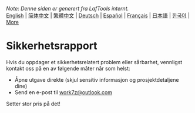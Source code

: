<i>Note: Denne siden er generert fra LafTools internt.</i> <br/> [English](/docs/en_US/SECURITY.md)  |  [简体中文](/docs/zh_CN/SECURITY.md)  |  [繁體中文](/docs/zh_HK/SECURITY.md)  |  [Deutsch](/docs/de/SECURITY.md)  |  [Español](/docs/es/SECURITY.md)  |  [Français](/docs/fr/SECURITY.md)  |  [日本語](/docs/ja/SECURITY.md)  |  [한국어](/docs/ko/SECURITY.md) | [More](/docs/) <br/>

# Sikkerhetsrapport

Hvis du oppdager et sikkerhetsrelatert problem eller sårbarhet, vennligst kontakt oss på en av følgende måter når som helst:

- Åpne utgave direkte (skjul sensitiv informasjon og prosjektdetaljene dine)
- Send en e-post til work7z@outlook.com

Setter stor pris på det!
